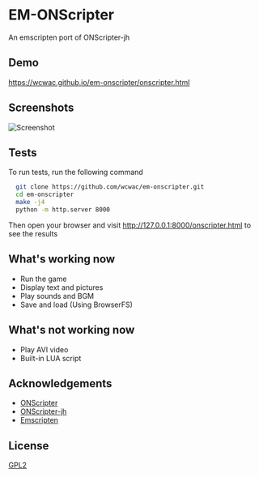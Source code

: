 
# EM-ONScripter

An emscripten port of ONScripter-jh

## Demo

https://wcwac.github.io/em-onscripter/onscripter.html

## Screenshots

![Screenshot](https://i.loli.net/2021/08/08/M8oHmtVkGTnpsxZ.png)
## Tests

To run tests, run the following command

```bash
  git clone https://github.com/wcwac/em-onscripter.git
  cd em-onscripter
  make -j4
  python -m http.server 8000
```

Then open your browser and visit http://127.0.0.1:8000/onscripter.html to see the results
  
## What's working now

* Run the game
* Display text and pictures
* Play sounds and BGM
* Save and load (Using BrowserFS)

## What's not working now

* Play AVI video
* Built-in LUA script

## Acknowledgements

 - [ONScripter](http://onscripter.osdn.jp/onscripter.html)
 - [ONScripter-jh](https://bitbucket.org/jh10001/onscripter-jh)
 - [Emscripten](https://emscripten.org)

  
## License

[GPL2](https://github.com/wcwac/em-onscripter/blob/master/LICENSE/)

  
